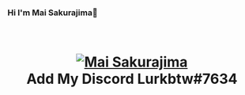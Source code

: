 ### Hi I'm Mai Sakurajima👋

<h1 align="center">
  <br>
  <a href="https://discord.gg/TRvUwrKDBD"><img src="https://cdn.discordapp.com/attachments/798367225592807447/824480211151486986/f9cb3cc2d9630a06d82f48fbaf2daa11.jpg" alt="Mai Sakurajima"></a>
  <br>
  Add My Discord Lurkbtw#7634
  <br>
</h1>
